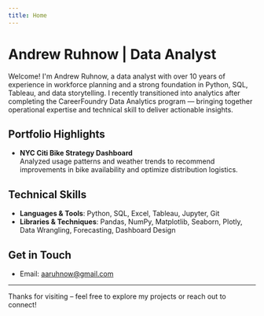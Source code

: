 ```yaml
---
title: Home
---
```


<!-- Meta tag for SEO -->
<meta name="description" content="Andrew Ruhnow’s data analytics portfolio – showcasing projects in Excel, Python, SQL, and Tableau — turning complex data into actionable insights.">

<!-- Social Media Preview (Open Graph + Twitter Card) -->
<meta property="og:title" content="Andrew Ruhnow | Data Analyst Portfolio">
<meta property="og:description" content="Explore Andrew's data analytics projects and case studies in Python, SQL, Tableau, and more.">
<meta property="og:image" content="https://andrewruhnow.com/images/preview.png">
<meta property="og:url" content="https://andrewruhnow.com">
<meta name="twitter:card" content="summary_large_image">

# Andrew Ruhnow | Data Analyst

Welcome! I'm Andrew Ruhnow, a data analyst with over 10 years of experience in workforce planning and a strong foundation in Python, SQL, Tableau, and data storytelling. I recently transitioned into analytics after completing the CareerFoundry Data Analytics program — bringing together operational expertise and technical skill to deliver actionable insights.

## Portfolio Highlights

- **NYC Citi Bike Strategy Dashboard**  
  Analyzed usage patterns and weather trends to recommend improvements in bike availability and optimize distribution logistics.

## Technical Skills

- **Languages & Tools**: Python, SQL, Excel, Tableau, Jupyter, Git  
- **Libraries & Techniques**: Pandas, NumPy, Matplotlib, Seaborn, Plotly, Data Wrangling, Forecasting, Dashboard Design

## Get in Touch

- Email: [aaruhnow@gmail.com](mailto:aaruhnow@gmail.com)

---

Thanks for visiting – feel free to explore my projects or reach out to connect!


